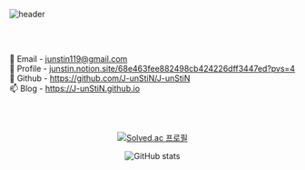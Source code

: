 ![header](https://capsule-render.vercel.app/api?type=Waving&height=270&color=auto&text=👋Welcome%20to%20JunStiN)

<br>
<br>

💬 Email - junstin119@gmail.com <br>
🔭 Profile - [junstin.notion.site/68e463fee882498cb424226dff3447ed?pvs=4](https://junstin.notion.site/68e463fee882498cb424226dff3447ed) <br>
🌱 Github - https://github.com/J-unStiN/J-unStiN <br>
📫 Blog - https://J-unStiN.github.io <br>


<br>
<br>


<div align="center">

[![Solved.ac
프로필](http://mazassumnida.wtf/api/generate_badge?boj=junstin11)](https://solved.ac/junstin11)


![GitHub stats](https://github-readme-stats.vercel.app/api?username=J-unStiN&show_icons=true&theme=radical)
  
</div>








<!--
![Anurag's GitHub stats](https://github-readme-stats.vercel.app/api?username=J-unStiN&show_icons=true&theme=radical)
-->
<!--
### Hi there 👋
**J-unStiN/J-unStiN** is a ✨ _special_ ✨ repository because its `README.md` (this file) appears on your GitHub profile.

Here are some ideas to get you started:

- 🔭 I’m currently working on ...
- 🌱 I’m currently learning ...
- 👯 I’m looking to collaborate on ...
- 🤔 I’m looking for help with ...
- 💬 Ask me about ...
- 📫 How to reach me: ...
- 😄 Pronouns: ...
- ⚡ Fun fact: ...
-->
